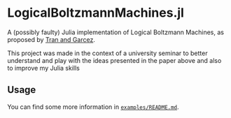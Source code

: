 # LogicalBoltzmannMachines.jl

A (possibly faulty) Julia implementation of Logical Boltzmann Machines, as proposed by [Tran and Garcez](https://doi.org/10.48550/arXiv.2112.05841).

This project was made in the context of a university seminar to better understand and play with the ideas presented in the paper above and also to improve my Julia skills

## Usage

You can find some more information in [`examples/README.md`](examples/README.md).

